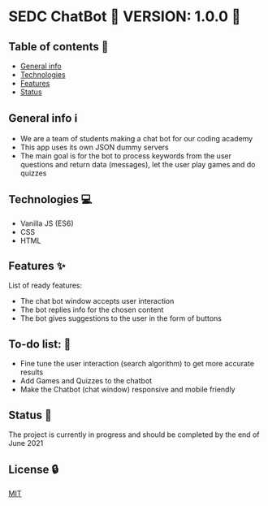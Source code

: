 # SEDC ChatBot 🔖 VERSION: 1.0.0 🔖


## Table of contents 📑
* [General info](#general-info)
* [Technologies](#technologies)
* [Features](#features)
* [Status](#status)

## General info ℹ️
* We are a team of students making a chat bot for our coding academy
* This app uses its own JSON dummy servers
* The main goal is for the bot to process keywords from the user questions and return data (messages), let the user play games and do quizzes

## Technologies 💻
* Vanilla JS (ES6)
* CSS
* HTML

## Features ✨
List of ready features:
* The chat bot window accepts user interaction
* The bot replies info for the chosen content
* The bot gives suggestions to the user in the form of buttons

## To-do list: 🚧
* Fine tune the user interaction (search algorithm) to get more accurate results
* Add Games and Quizzes to the chatbot
* Make the Chatbot (chat window) responsive and mobile friendly

## Status 🏇
The project is currently in progress and should be completed by the end of June 2021

## License 🔒
[MIT](https://choosealicense.com/licenses/mit/)
